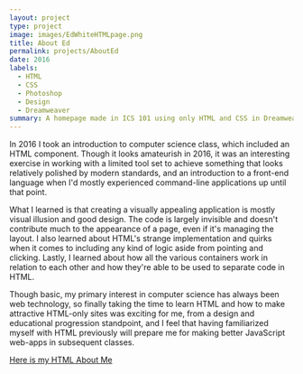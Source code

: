 ```yaml
---
layout: project
type: project
image: images/EdWhiteHTMLpage.png
title: About Ed
permalink: projects/AboutEd
date: 2016
labels:
  - HTML
  - CSS
  - Photoshop
  - Design
  - Dreamweaver
summary: A homepage made in ICS 101 using only HTML and CSS in Dreamweaver.
---
```


In 2016 I took an introduction to computer science class, which included an HTML component. Though it looks amateurish in 2016, it was an interesting exercise in working with a limited tool set to achieve something that looks relatively polished by modern standards, and an introduction to a front-end language when I'd mostly experienced command-line applications up until that point.

What I learned is that creating a visually appealing application is mostly visual illusion and good design. The code is largely invisible and doesn't contribute much to the appearance of a page, even if it's managing the layout. I also learned about HTML's strange implementation and quirks when it comes to including any kind of logic aside from pointing and clicking. Lastly, I learned about how all the various containers work in relation to each other and how they're able to be used to separate code in HTML.

Though basic, my primary interest in computer science has always been web technology, so finally taking the time to learn HTML and how to make attractive HTML-only sites was exciting for me, from a design and educational progression standpoint, and I feel that having familiarized myself with HTML previously will prepare me for making better JavaScript web-apps in subsequent classes.

[Here is my HTML About Me](http://www2.hawaii.edu/~ew7/me/)
